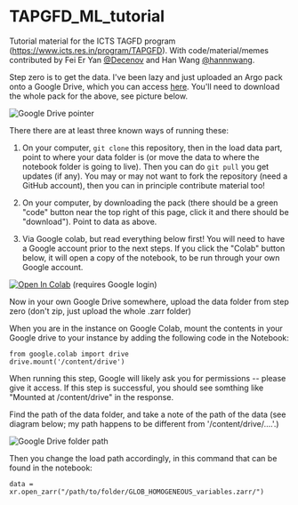 # TAPGFD_ML_tutorial

Tutorial material for the ICTS TAGFD program (https://www.icts.res.in/program/TAPGFD). With code/material/memes contributed by Fei Er Yan [@Decenov](https://www.github.com/Decenov) and Han Wang [@hannnwang](https://www.github.com/hannnwang).

Step zero is to get the data. I've been lazy and just uploaded an Argo pack onto a Google Drive, which you can access [here](https://drive.google.com/drive/folders/1JJ0cpshu6-JE8wp93UsHuqy6V33rQy7s?usp=sharing). You'll need to download the whole pack for the above, see picture below.

![Google Drive pointer](https://i.imgur.com/QLpt4MM.png)

There there are at least three known ways of running these:

1) On your computer, `git clone` this repository, then in the load data part, point to where your data folder is (or move the data to where the notebook folder is going to live). Then you can do `git pull` you get updates (if any). You may or may not want to fork the repository (need a GitHub account), then you can in principle contribute material too!

2) On your computer, by downloading the pack (there should be a green "code" button near the top right of this page, click it and there should be "download"). Point to data as above.

3) Via Google colab, but read everything below first! You will need to have a Google account prior to the next steps. If you click the "Colab" button below, it will open a copy of the notebook, to be run through your own Google account. 

[![Open In Colab](https://colab.research.google.com/assets/colab-badge.svg)](https://colab.research.google.com/github/julianmak/TAPGFD_ML_tutorial/blob/main/TAPGFD_ML_tutorial.ipynb) (requires Google login)

Now in your own Google Drive somewhere, upload the data folder from step zero (don't zip, just upload the whole .zarr folder)

When you are in the instance on Google Colab, mount the contents in your Google drive to your instance by adding the following code in the Notebook:

```
from google.colab import drive
drive.mount('/content/drive')

```
When running this step, Google will likely ask you for permissions -- please give it access. If this step is successful, you should see somthing like "Mounted at /content/drive" in the response.

Find the path of the data folder, and take a note of the path of the data (see diagram below; my path happens to be different from '/content/drive/....'.)

![Google Drive folder path](https://i.imgur.com/GIJ7Kna.png)

Then you change the load path accordingly, in this command that can be found in the notebook:

```
data = xr.open_zarr("/path/to/folder/GLOB_HOMOGENEOUS_variables.zarr/")
```
